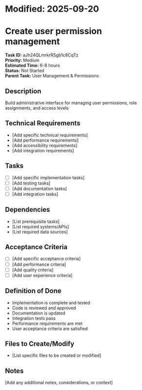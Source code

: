 # Modified: 2025-09-20

# Create user permission management

**Task ID:** aJh24QLmrkrRSgb1c8CqTz  
**Priority:** Medium  
**Estimated Time:** 6-8 hours  
**Status:** Not Started  
**Parent Task:** User Management & Permissions

## Description
Build administrative interface for managing user permissions, role assignments, and access levels

## Technical Requirements
- [Add specific technical requirements]
- [Add performance requirements]
- [Add accessibility requirements]
- [Add integration requirements]

## Tasks
- [ ] [Add specific implementation tasks]
- [ ] [Add testing tasks]
- [ ] [Add documentation tasks]
- [ ] [Add integration tasks]

## Dependencies
- [List prerequisite tasks]
- [List required systems/APIs]
- [List required data sources]

## Acceptance Criteria
- [ ] [Add specific acceptance criteria]
- [ ] [Add performance criteria]
- [ ] [Add quality criteria]
- [ ] [Add user experience criteria]

## Definition of Done
- Implementation is complete and tested
- Code is reviewed and approved
- Documentation is updated
- Integration tests pass
- Performance requirements are met
- User acceptance criteria are satisfied

## Files to Create/Modify
- [List specific files to be created or modified]

## Notes
[Add any additional notes, considerations, or context]
